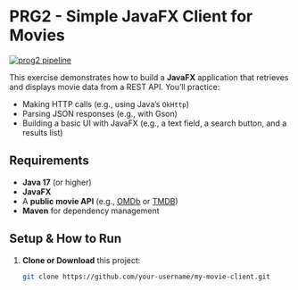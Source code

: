 # PRG2 - Simple JavaFX Client for Movies
[![prog2 pipeline](https://github.com/sofakonig/Prog2/actions/workflows/maven.yml/badge.svg)](https://github.com/sofakonig/Prog2/actions/workflows/maven.yml)

This exercise demonstrates how to build a **JavaFX** application that retrieves and displays movie data from a REST API. You’ll practice:

- Making HTTP calls (e.g., using Java’s `OkHttp`)
- Parsing JSON responses (e.g., with Gson)
- Building a basic UI with JavaFX (e.g., a text field, a search button, and a results list)

## Requirements

- **Java 17** (or higher)
- **JavaFX**
- A **public movie API** (e.g., [OMDb](https://www.omdbapi.com/) or [TMDB](https://developers.themoviedb.org/3))
- **Maven** for dependency management

## Setup & How to Run

1. **Clone or Download** this project:
   ```bash
   git clone https://github.com/your-username/my-movie-client.git

